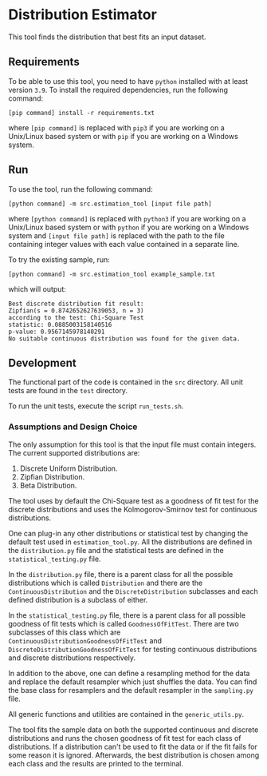# Distribution Estimator

This tool finds the distribution that best fits an input dataset.

## Requirements

To be able to use this tool, you need to have `python` installed with at least version `3.9`.
To install the required dependencies, run the following command:

```
[pip command] install -r requirements.txt
```

where `[pip command]` is replaced with `pip3` if you are working on a Unix/Linux based system or with `pip` if you are working on a Windows system.

## Run

To use the tool, run the following command:

```
[python command] -m src.estimation_tool [input file path]
```

where `[python command]` is replaced with `python3` if you are working on a Unix/Linux based system or with `python` if you are working on a Windows system and `[input file path]` is replaced with the path to the file containing integer values with each value contained in a separate line.

To try the existing sample, run:
```use
[python command] -m src.estimation_tool example_sample.txt
```

which will output:
```
Best discrete distribution fit result:
Zipfian(s = 0.8742652627639053, n = 3)
according to the test: Chi-Square Test
statistic: 0.0885003158140516
p-value: 0.9567145978140291
No suitable continuous distribution was found for the given data.
```

## Development

The functional part of the code is contained in the `src` directory. All unit tests are found in the `test` directory. 

To run the unit tests, execute the script `run_tests.sh`.

### Assumptions and Design Choice

The only assumption for this tool is that the input file must contain integers. The current supported distributions are:
1. Discrete Uniform Distribution.
2. Zipfian Distribution.
3. Beta Distribution.

The tool uses by default the Chi-Square test as a goodness of fit test for the discrete distributions and uses the Kolmogorov-Smirnov test for continuous distributions. 

One can plug-in any other distributions or statistical test by changing the default test used in `estimation_tool.py`. All the distributions are defined in the `distribution.py` file and the statistical tests are defined in the `statistical_testing.py` file.

In the `distribution.py` file, there is a parent class for all the possible distributions which is called `Distribution` and there are the `ContinuousDistribution` and the `DiscreteDistribution` subclasses and each defined distribution is a subclass of either.

In the `statistical_testing.py` file, there is a parent class for all possible goodness of fit tests which is called `GoodnessOfFitTest`. There are two subclasses of this class which are `ContinuousDistributionGoodnessOfFitTest` and `DiscreteDistributionGoodnessOfFitTest` for testing continuous distributions and discrete distributions respectively.

In addition to the above, one can define a resampling method for the data and replace the default resampler which just shuffles the data. You can find the base class for resamplers and the default resampler in the `sampling.py` file.

All generic functions and utilities are contained in the `generic_utils.py`.

The tool fits the sample data on both the supported continuous and discrete distributions and runs the chosen goodness of fit test for each class of distributions. If a distribution can't be used to fit the data or if the fit fails for some reason it is ignored. Afterwards, the best distribution is chosen among each class and the results are printed to the terminal.

